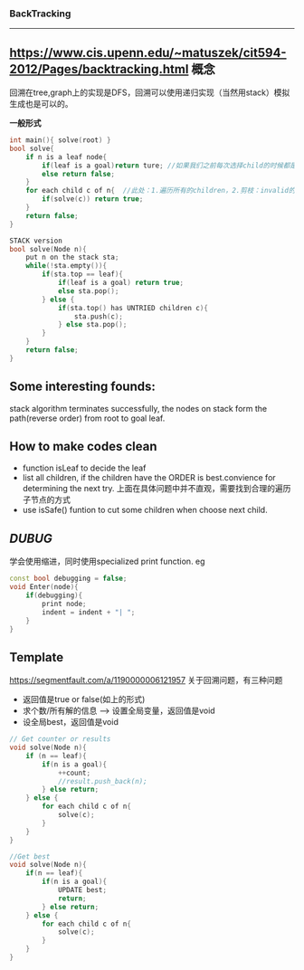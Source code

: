 ### BackTracking
***
https://www.cis.upenn.edu/~matuszek/cit594-2012/Pages/backtracking.html
**概念**
---
回溯在tree,graph上的实现是DFS，回溯可以使用递归实现（当然用stack）模拟生成也是可以的。

**一般形式**
```cpp
int main(){ solve(root) }
bool solve{
    if n is a leaf node{
        if(leaf is a goal)return ture; //如果我们之前每次选择child的时候都是valid的，此时到达leaf就是可行解
        else return false;
    }
    for each child c of n{  //此处：1.遍历所有的children，2.剪枝：invalid的child直接不迭代
        if(solve(c)) return true;
    }    
    return false;
}

STACK version
bool solve(Node n){
    put n on the stack sta;
    while(!sta.empty()){
        if(sta.top == leaf){
            if(leaf is a goal) return true;
            else sta.pop();
        } else {
            if(sta.top() has UNTRIED children c){
                sta.push(c);
            } else sta.pop();
        }
    }
    return false;
}
```

Some interesting founds:
--
stack algorithm terminates successfully, the nodes on stack form the path(reverse order) from root to goal leaf.

How to make codes clean
---
- function isLeaf to decide the leaf
- list all children, if the children have the ORDER is best.convience for determining the next try.
    上面在具体问题中并不直观，需要找到合理的遍历子节点的方式
- use isSafe() funtion to cut some children when choose next child.

***DUBUG***
---
学会使用缩进，同时使用specialized print function. eg
```cpp
const bool debugging = false;
void Enter(node){
    if(debugging){
        print node;
        indent = indent + "| ";
    }
}
```

Template
------
https://segmentfault.com/a/1190000006121957
关于回溯问题，有三种问题
- 返回值是true or false(如上的形式)
- 求个数/所有解的信息 --> 设置全局变量，返回值是void
- 设全局best，返回值是void
```cpp
// Get counter or results
void solve(Node n){
    if (n == leaf){
        if(n is a goal){
            ++count;
            //result.push_back(n);
        } else return;
    } else {
        for each child c of n{
            solve(c);
        }
    }
}

//Get best
void solve(Node n){
    if(n == leaf){
        if(n is a goal){
            UPDATE best;
            return;
        } else return;
    } else {
        for each child c of n{
            solve(c);
        }
    }
}

```
